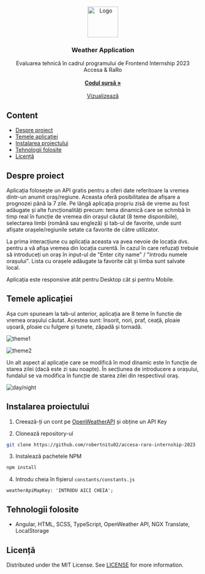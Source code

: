 <br/>
<p align="center">
  <a href="https://github.com/robertnitu02/accesa-raro-internship-2023">
    <img src="" alt="Logo" width="80" height="80">
  </a>

<h3 align="center">Weather Application</h3>

  <p align="center">
    Evaluarea tehnică în cadrul programului de Frontend Internship 2023 Accesa & RaRo
    <br/>
    <br/>
    <a href="https://github.com/robertnitu02/accesa-raro-internship-2023/tree/master/weather-application"><strong>Codul sursă »</strong></a>
    <br/>
    <br/>
    <a href="https://v.b-zone.ro/accesa-internship/">Vizualizează</a>
  </p>
</p>

## Content

* [Despre proiect](#despre-proiect)
* [Temele aplicației](#temele-aplicatiei)
* [Instalarea proiectului](#instalarea-proiectului)
* [Tehnologii folosite](#tehnologii-folosite)
* [Licență](#licenta)

## Despre proiect

<p>
Aplicația folosește un API gratis pentru a oferi date referitoare la vremea dintr-un anumit oraș/regiune. Aceasta oferă posibilitatea de afișare a prognozei până la 7 zile.
Pe lângă aplicația propriu zisă de vreme au fost adăugate și alte funcționalități precum: tema dinamică care se schmbă în timp real în funcție de vremea din orașul căutat (8 teme disponibile), selectarea limbi (română sau engleză) și tab-ul de favorite, unde sunt afișate orașele/regiunile setate ca favorite de către utilizator.
</p>
<p>
La prima interacțiune cu aplicația aceasta va avea nevoie de locația dvs. pentru a vă afișa vremea din locația curentă. În cazul în care refuzați trebuie să introduceți un oraș în input-ul de "Enter city name" / "Introdu numele orașului".
Lista cu orașele adăugate la favorite cât și limba sunt salvate local.
</p>
<p>
Aplicația este responsive atât pentru Desktop cât și pentru Mobile.
</p>

## Temele aplicației

<p>
Așa cum spuneam la tab-ul anterior, aplicația are 8 teme în functie de vremea orașului căutat. Acestea sunt: însorit, nori, praf, ceață, ploaie ușoară, ploaie cu fulgere și tunete, zăpadă și tornadă.
</p>

![theme1](https://i.imgur.com/3vLAFAm.png)

![theme2](https://i.imgur.com/mf7Lg7T.png)

<p>
Un alt aspect al aplicație care se modifică în mod dinamic este în funcție de starea zilei (dacă este zi sau noapte). În secțiunea de introducere a orașului, fundalul se va modifica în funcție de starea zilei din respectivul oraș.
</p>

![day/night](https://i.imgur.com/56Qwfid.png)

## Instalarea proiectului

1. Creează-ți un cont pe [OpenWeatherAPI](https://openweathermap.org/) și obține un API Key 

2. Clonează repository-ul

```sh
git clone https://github.com/robertnitu02/accesa-raro-internship-2023
```

3. Instalează pachetele NPM

```sh
npm install
```

4. Introdu cheia în fișierul `constants/constants.js`

```JS
weatherApiMapKey: 'INTRODU AICI CHEIA';
```

## Tehnologii folosite

* Angular, HTML, SCSS, TypeScript, OpenWeather API, NGX Translate, LocalStorage

## Licență

Distributed under the MIT License.
See [LICENSE](https://github.com/robertnitu02/accesa-raro-internship-2023/blob/main/LICENSE.md) for more information.